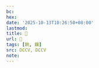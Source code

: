 ```yaml
---
bc:
hex:
date: '2025-10-13T10:26:50+08:00'
lastmod:
title: 􃲫
url: 􃲫
tags: [餉, 饟]
src: DCCV, DCCV
note:
---
```

